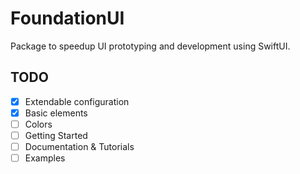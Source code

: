 # FoundationUI

Package to speedup UI prototyping and development using SwiftUI.

## TODO
- [x] Extendable configuration
- [x] Basic elements
- [ ] Colors
- [ ] Getting Started
- [ ] Documentation & Tutorials
- [ ] Examples
